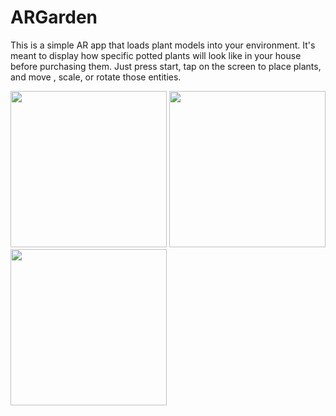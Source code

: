 # ARGarden

This is a simple AR app that loads plant models into your environment. It's meant to display how specific potted plants will look like in your house before purchasing them. Just press start, tap on the screen to place plants, and move , scale, or rotate those entities. 

<img src="https://github.com/theeanthony/ARGarden/assets/61211404/adad0470-1342-467e-b12b-89e3ae824940" width="250" height="auto">
<img src="https://github.com/theeanthony/ARGarden/assets/61211404/bec7ffdb-20ac-494e-aa7e-dbf8425c05cd" width="250" height="auto">
<img src="https://github.com/theeanthony/ARGarden/assets/61211404/dd422354-3cd4-458c-be76-fa44dea70080" width="250" height="auto">

